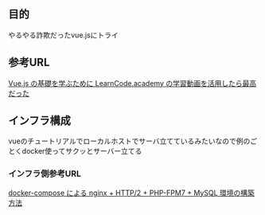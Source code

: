 

## 目的
やるやる詐欺だったvue.jsにトライ

## 参考URL
[Vue.js の基礎を学ぶために LearnCode.academy の学習動画を活用したら最高だった](https://kakakakakku.hatenablog.com/entry/2018/02/18/113426)

## インフラ構成
vueのチュートリアルでローカルホストでサーバ立てているみたいなので例のごとくdocker使ってサクッとサーバー立てる

### インフラ側参考URL
[docker-compose による nginx + HTTP/2 + PHP-FPM7 + MySQL 環境の構築方法](https://tech.recruit-mp.co.jp/infrastructure/post-12795/)
